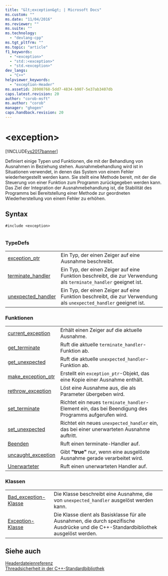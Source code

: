 ```yaml
---
title: "&lt;exception&gt; | Microsoft Docs"
ms.custom: ""
ms.date: "11/04/2016"
ms.reviewer: ""
ms.suite: ""
ms.technology: 
  - "devlang-cpp"
ms.tgt_pltfrm: ""
ms.topic: "article"
f1_keywords: 
  - "<exception>"
  - "std::<exception>"
  - "std.<exception>"
dev_langs: 
  - "C++"
helpviewer_keywords: 
  - "exception-Header"
ms.assetid: 28900768-5dd7-4834-b907-5e37ab3407db
caps.latest.revision: 20
author: "corob-msft"
ms.author: "corob"
manager: "ghogen"
caps.handback.revision: 20
---
```

# &lt;exception&gt;
[!INCLUDE[vs2017banner](../assembler/inline/includes/vs2017banner.md)]

Definiert einige Typen und Funktionen, die mit der Behandlung von Ausnahmen in Beziehung stehen. Ausnahmebehandlung wird ist in Situationen verwendet, in denen das System von einem Fehler wiederhergestellt werden kann. Sie stellt eine Methode bereit, mit der die Steuerung von einer Funktion zum Programm zurückgegeben werden kann. Das Ziel der Integration der Ausnahmebehandlung ist, die Stabilität des Programms bei Bereitstellung einer Methode zur geordneten Wiederherstellung von einem Fehler zu erhöhen.  
  
## <a name="syntax"></a>Syntax  
  
```  
#include <exception>  
  
```  
  
### <a name="typedefs"></a>TypeDefs  
  
|||  
|-|-|  
|[exception_ptr](../Topic/%3Cexception%3E%20typedefs.md#exception_ptr)|Ein Typ, der einen Zeiger auf eine Ausnahme beschreibt.|  
|[terminate_handler](../Topic/%3Cexception%3E%20typedefs.md#terminate_handler)|Ein Typ, der einen Zeiger auf eine Funktion beschreibt, die zur Verwendung als `terminate_handler` geeignet ist.|  
|[unexpected_handler](../Topic/%3Cexception%3E%20typedefs.md#unexpected_handler)|Ein Typ, der einen Zeiger auf eine Funktion beschreibt, die zur Verwendung als `unexpected_handler` geeignet ist.|  
  
### <a name="functions"></a>Funktionen  
  
|||  
|-|-|  
|[current_exception](../Topic/%3Cexception%3E%20functions.md#current_exception)|Erhält einen Zeiger auf die aktuelle Ausnahme.|  
|[get_terminate](../Topic/%3Cexception%3E%20functions.md#get_terminate)|Ruft die aktuelle `terminate_handler`-Funktion ab.|  
|[get_unexpected](../Topic/%3Cexception%3E%20functions.md#get_unexpected)|Ruft die aktuelle `unexpected_handler`-Funktion ab.|  
|[make_exception_ptr](../Topic/%3Cexception%3E%20functions.md#make_exception_ptr)|Erstellt ein `exception_ptr`-Objekt, das eine Kopie einer Ausnahme enthält.|  
|[rethrow_exception](../Topic/%3Cexception%3E%20functions.md#rethrow_exception)|Löst eine Ausnahme aus, die als Parameter übergeben wird.|  
|[set_terminate](../Topic/%3Cexception%3E%20functions.md#set_terminate)|Richtet ein neues `terminate_handler`-Element ein, das bei Beendigung des Programms aufgerufen wird.|  
|[set_unexpected](../Topic/%3Cexception%3E%20functions.md#set_unexpected)|Richtet ein neues `unexpected_handler` ein, das bei einer unerwarteten Ausnahme auftritt.|  
|[Beenden](../Topic/%3Cexception%3E%20functions.md#terminate)|Ruft einen terminate-Handler auf.|  
|[uncaught_exception](../Topic/%3Cexception%3E%20functions.md#uncaught_exception)|Gibt **"true"** nur, wenn eine ausgelöste Ausnahme gerade verarbeitet wird.|  
|[Unerwarteter](../Topic/%3Cexception%3E%20functions.md#unexpected)|Ruft einen unerwarteten Handler auf.|  
  
### <a name="classes"></a>Klassen  
  
|||  
|-|-|  
|[Bad_exception-Klasse](../standard-library/bad-exception-class.md)|Die Klasse beschreibt eine Ausnahme, die von `unexpected_handler` ausgelöst werden kann.|  
|[Exception-Klasse](Exception%20Class.xml)|Die Klasse dient als Basisklasse für alle Ausnahmen, die durch spezifische Ausdrücke und die C++-Standardbibliothek ausgelöst werden.|  
  
## <a name="see-also"></a>Siehe auch  
 [Headerdateienreferenz](../standard-library/cpp-standard-library-header-files.md)   
 [Threadsicherheit in der C++-Standardbibliothek](../standard-library/thread-safety-in-the-cpp-standard-library.md)

